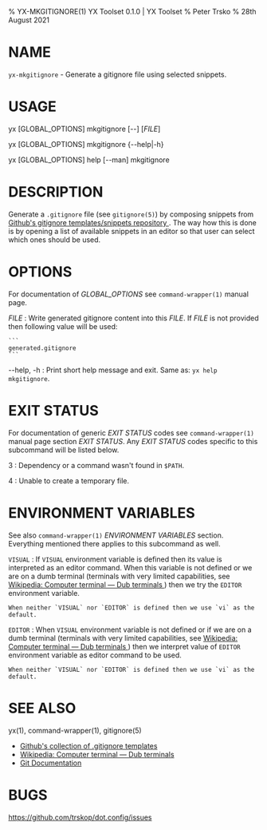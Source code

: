 % YX-MKGITIGNORE(1) YX Toolset 0.1.0 | YX Toolset
% Peter Trsko
% 28th August 2021


# NAME

`yx-mkgitignore` - Generate a gitignore file using selected snippets.


# USAGE

yx \[GLOBAL\_OPTIONS] mkgitignore \[\--] \[*FILE*]

yx \[GLOBAL\_OPTIONS] mkgitignore {\--help|-h}

yx \[GLOBAL\_OPTIONS] help [\--man] mkgitignore


# DESCRIPTION

Generate a `.gitignore` file (see `gitignore(5)`) by composing snippets from
[Github's gitignore templates/snippets repository
](https://github.com/github/gitignore#readme). The way how this is done is by
opening a list of available snippets in an editor so that user can select which
ones should be used.


# OPTIONS

For documentation of *GLOBAL_OPTIONS* see `command-wrapper(1)` manual page.

*FILE*
:   Write generated gitignore content into this *FILE*. If *FILE* is not provided
    then following value will be used:

    ```
    generated.gitignore
    ```

\--help, -h
:   Print short help message and exit.  Same as: `yx help mkgitignore`.


# EXIT STATUS

For documentation of generic *EXIT STATUS* codes see `command-wrapper(1)`
manual page section *EXIT STATUS*.  Any *EXIT STATUS* codes specific to this
subcommand will be listed below.

3
:   Dependency or a command wasn't found in `$PATH`.

4
:   Unable to create a temporary file.


# ENVIRONMENT VARIABLES

See also `command-wrapper(1)` *ENVIRONMENT VARIABLES* section.  Everything
mentioned there applies to this subcommand as well.

`VISUAL`
:   If `VISUAL` environment variable is defined then its value is interpreted
    as an editor command. When this variable is not defined or we are on a dumb
    terminal (terminals with very limited capabilities, see [Wikipedia:
    Computer terminal — Dub terminals
    ](https://en.wikipedia.org/wiki/Computer_terminal#Dumb_terminals)) then we
    try the `EDITOR` environment variable.

    When neither `VISUAL` nor `EDITOR` is defined then we use `vi` as the
    default.

`EDITOR`
:   When `VISUAL` environment variable is not defined or if we are on a dumb
    terminal (terminals with very limited capabilities, see [Wikipedia:
    Computer terminal — Dub terminals
    ](https://en.wikipedia.org/wiki/Computer_terminal#Dumb_terminals)) then
    we interpret value of `EDITOR` environment variable as editor command to be
    used.

    When neither `VISUAL` nor `EDITOR` is defined then we use `vi` as the
    default.


# SEE ALSO

yx(1), command-wrapper(1), gitignore(5)

* [Github's collection of .gitignore templates
  ](https://github.com/github/gitignore#readme)
* [Wikipedia: Computer terminal — Dub terminals
  ](https://en.wikipedia.org/wiki/Computer_terminal#Dumb_terminals)
* [Git Documentation](https://git-scm.com/doc)


# BUGS

<https://github.com/trskop/dot.config/issues>
